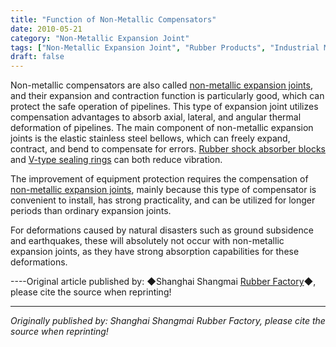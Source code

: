 ```yaml
---
title: "Function of Non-Metallic Compensators"
date: 2010-05-21
category: "Non-Metallic Expansion Joint"
tags: ["Non-Metallic Expansion Joint", "Rubber Products", "Industrial Materials"]
draft: false
---
```


Non-metallic compensators are also called [non-metallic expansion joints](http://www.smpolymer.com/feijinshupengzhangjie/), and their expansion and contraction function is particularly good, which can protect the safe operation of pipelines. This type of expansion joint utilizes compensation advantages to absorb axial, lateral, and angular thermal deformation of pipelines. The main component of non-metallic expansion joints is the elastic stainless steel bellows, which can freely expand, contract, and bend to compensate for errors. [Rubber shock absorber blocks](http://www.smpolymer.com/) and [V-type sealing rings](http://www.smpolymer.com/) can both reduce vibration.

The improvement of equipment protection requires the compensation of [non-metallic expansion joints](http://www.smpolymer.com/feijinshupengzhangjie/), mainly because this type of compensator is convenient to install, has strong practicality, and can be utilized for longer periods than ordinary expansion joints.

For deformations caused by natural disasters such as ground subsidence and earthquakes, these will absolutely not occur with non-metallic expansion joints, as they have strong absorption capabilities for these deformations.

----Original article published by: ◆Shanghai Shangmai [Rubber Factory](http://www.smpolymer.com/)◆, please cite the source when reprinting!

---

*Originally published by: Shanghai Shangmai Rubber Factory, please cite the source when reprinting!*